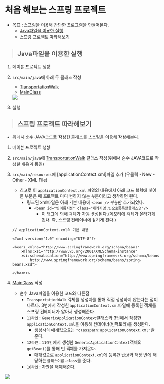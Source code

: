 # 처음 해보는 스프링 프로젝트

+ 목표 : 스프링을 이용해 간단한 프로그램을 만들어본다.
    + [Java파일을 이용한 실행]()
    + [스프링 프로젝트 따라해보기]()

> ## Java파일을 이용한 실행

1. 메이븐 프로젝트 생성
2. `src/main/java`에 아래 두 클래스 작성
    + [TransportationWalk]()
    + [MainClass]()

    <img src="img1">

3. 실행

> ## 스프링 프로젝트 따라해보기

+ 위에서 순수 JAVA코드로 작성한 클래스를 스프링을 이용해 작성해본다.

1. 메이븐 프로젝트 생성
2. `src/main/java`에 [TransportationWalk]() 클래스 작성(위에서 순수 JAVA코드로 작성한 내용과 동일)
3. `src/main/resources`에 [applicationContext.xml]파일 추가 (우클릭 - New - Other - XML File)
    + 참고로 이 `applicationContext.xml` 파일의 내용에서 아래 코드 블럭에 넣어둔 부분은 매 프로젝트 마다 변하지 않는 부분이라고 생각하면 된다.
        + 링크된 xml파일은 아래 기본 내용에 `<bean />` 부분만 추가되었다.
            + `<bean id="빈이름지정" class="패키지명.빈으로등록할클래스명"/>`
                + 이 태그에 의해 객체가 자동 생성된다.(메모리에 객체가 올라가게 된다. 즉, 스프링 컨테이너에 담기게 된다.) 

    ```
    // applicationContext.xml의 기본 내용

    <?xml version="1.0" encoding="UTF-8"?>

    <beans xmlns="http://www.springframework.org/schema/beans"
        xmlns:xsi="http://www.w3.org/2001/XMLSchema-instance"
        xsi:schemaLocation="http://www.springframework.org/schema/beans 
            http://www.springframework.org/schema/beans/spring-beans.xsd">

    </beans>
    ```

4. [MainClass]() 작성
    + 순수 Java파일을 이용한 코드와 다른점
        + `TransportationWalk` 객체를 생성자를 통해 직접 생성하지 않는다는 점이 다르다. 3번에서 작성한 `applicationContext.xml`파일에 등록된 객체를 스프링 컨테이너가 알아서 생성해준다.
        + `11라인` : `GenericApplicationContext`클래스와 3번에서 작성한 `applicationContext.xml`을 이용해 컨테이너(빈팩토리)를 생성한다.
            + 생성자의 매개값으로는 `"classpath:applicationContext.xml"`을 준다.
        + `12라인` : `11라인`에서 생성한 `GenericApplicationContext`객체의 `getBean()`를 통해 빈 객체를 가져온다.
            + 매개값으로 `applicationContext.xml`에 등록한 `빈id`와 해당 빈에 해당하는 `클래스이름.class`를 준다.
        + `16라인` : 자원을 해제해준다.

<img src="img2">